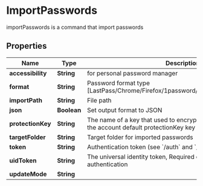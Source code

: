 

# ImportPasswords

importPasswords is a command that import passwords

## Properties

| Name | Type | Description | Notes |
|------------ | ------------- | ------------- | -------------|
|**accessibility** | **String** | for personal password manager |  [optional] |
|**format** | **String** | Password format type [LastPass/Chrome/Firefox/1password/keeper/bitwarden/dashlane] |  [optional] |
|**importPath** | **String** | File path |  |
|**json** | **Boolean** | Set output format to JSON |  [optional] |
|**protectionKey** | **String** | The name of a key that used to encrypt the secret value (if empty, the account default protectionKey key will be used) |  [optional] |
|**targetFolder** | **String** | Target folder for imported passwords |  [optional] |
|**token** | **String** | Authentication token (see &#x60;/auth&#x60; and &#x60;/configure&#x60;) |  [optional] |
|**uidToken** | **String** | The universal identity token, Required only for universal_identity authentication |  [optional] |
|**updateMode** | **String** |  |  [optional] |



